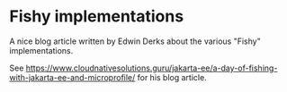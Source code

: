 # Fishy implementations

A nice blog article written by Edwin Derks about the various "Fishy"
implementations.

See https://www.cloudnativesolutions.guru/jakarta-ee/a-day-of-fishing-with-jakarta-ee-and-microprofile/
for his blog article.
